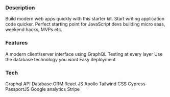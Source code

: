### Description

Build modern web apps quickly with this starter kit. Start writing application code quicker.
Perfect starting point for JavaScript devs building micro saas, weekend hacks, MVPs etc.

### Features

A modern client/server interface using GraphQL
Testing at every layer
Use the database technology you want
Easy deployment

### Tech

Graphql API
Database ORM
React JS
Apollo
Tailwind CSS
Cypress
PassportJS
Google analytics
Stripe

